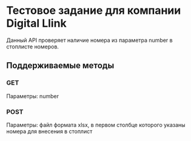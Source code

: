 # Тестовое задание для компании Digital Llink
Данный API проверяет наличие номера из параметра number в стоплисте номеров.
## Поддерживаемые методы
### GET
Параметры: number
### POST
Параметры: файл формата xlsx, в первом столбце которого указаны номера для внесения в стоплист
